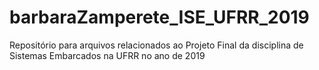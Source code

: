 # barbaraZamperete_ISE_UFRR_2019
Repositório para arquivos relacionados ao Projeto Final da disciplina de Sistemas Embarcados na UFRR no ano de 2019 
